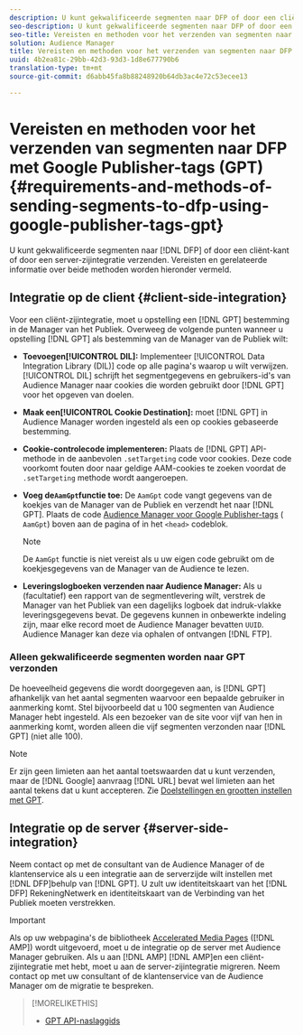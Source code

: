 ```yaml
---
description: U kunt gekwalificeerde segmenten naar DFP of door een cliënt-kant of door een server-zijintegratie verzenden. Vereisten en gerelateerde informatie over beide methoden worden hieronder vermeld.
seo-description: U kunt gekwalificeerde segmenten naar DFP of door een cliënt-kant of door een server-zijintegratie verzenden. Vereisten en gerelateerde informatie over beide methoden worden hieronder vermeld.
seo-title: Vereisten en methoden voor het verzenden van segmenten naar DFP met Google Publisher-tags (GPT)
solution: Audience Manager
title: Vereisten en methoden voor het verzenden van segmenten naar DFP met Google Publisher-tags (GPT)
uuid: 4b2ea81c-29bb-42d3-93d3-1d8e677790b6
translation-type: tm+mt
source-git-commit: d6abb45fa8b88248920b64db3ac4e72c53ecee13

---
```



# Vereisten en methoden voor het verzenden van segmenten naar DFP met Google Publisher-tags (GPT) {#requirements-and-methods-of-sending-segments-to-dfp-using-google-publisher-tags-gpt}

U kunt gekwalificeerde segmenten naar [!DNL DFP] of door een cliënt-kant of door een server-zijintegratie verzenden. Vereisten en gerelateerde informatie over beide methoden worden hieronder vermeld.

## Integratie op de client {#client-side-integration}

Voor een cliënt-zijintegratie, moet u opstelling een [!DNL GPT] bestemming in de Manager van het Publiek. Overweeg de volgende punten wanneer u opstelling [!DNL GPT] als bestemming van de Manager van de Publiek wilt:

* **Toevoegen[!UICONTROL DIL]:** Implementeer [!UICONTROL Data Integration Library (DIL)] code op alle pagina&#39;s waarop u wilt verwijzen. [!UICONTROL DIL] schrijft het segmentgegevens en gebruikers-id&#39;s van Audience Manager naar cookies die worden gebruikt door [!DNL GPT] voor het opgeven van doelen.

* **Maak een[!UICONTROL Cookie Destination]:** moet [!DNL GPT] in Audience Manager worden ingesteld als een op cookies gebaseerde bestemming.

* **Cookie-controlecode implementeren:** Plaats de [!DNL GPT] API-methode in de aanbevolen `.setTargeting` code [](../../integration/gpt-aam-destination/gpt-aam-modify-api.md)voor cookies. Deze code voorkomt fouten door naar geldige AAM-cookies te zoeken voordat de `.setTargeting` methode wordt aangeroepen.

* **Voeg de`AamGpt`functie toe:** De `AamGpt` code vangt gegevens van de koekjes van de Manager van de Publiek en verzendt het naar [!DNL GPT]. Plaats de code [Audience Manager voor Google Publisher-tags](../../integration/gpt-aam-destination/gpt-aam-aamgpt-code.md) ( `AamGpt`) boven aan de pagina of in het `<head>` codeblok.

   >[!NOTE]
   >
   >De `AamGpt` functie is niet vereist als u uw eigen code gebruikt om de koekjesgegevens van de Manager van de Audience te lezen.

* **Leveringslogboeken verzenden naar Audience Manager:** Als u (facultatief) een rapport van de segmentlevering wilt, verstrek de Manager van het Publiek van een dagelijks logboek dat indruk-vlakke leveringsgegevens bevat. De gegevens kunnen in onbewerkte indeling zijn, maar elke record moet de Audience Manager bevatten `UUID`. Audience Manager kan deze via ophalen of ontvangen [!DNL FTP].

### Alleen gekwalificeerde segmenten worden naar GPT verzonden

De hoeveelheid gegevens die wordt doorgegeven aan, is [!DNL GPT] afhankelijk van het aantal segmenten waarvoor een bepaalde gebruiker in aanmerking komt. Stel bijvoorbeeld dat u 100 segmenten van Audience Manager hebt ingesteld. Als een bezoeker van de site voor vijf van hen in aanmerking komt, worden alleen die vijf segmenten verzonden naar [!DNL GPT] (niet alle 100).

>[!NOTE]
>
>Er zijn geen limieten aan het aantal toetswaarden dat u kunt verzenden, maar de [!DNL Google] aanvraag [!DNL URL] bevat wel limieten aan het aantal tekens dat u kunt accepteren. Zie [Doelstellingen en grootten instellen met GPT](https://support.google.com/dfp_premium/bin/answer.py?hl=en&answer=1697712).

## Integratie op de server {#server-side-integration}

Neem contact op met de consultant van de Audience Manager of de klantenservice als u een integratie aan de serverzijde wilt instellen met [!DNL DFP]behulp van [!DNL GPT]. U zult uw identiteitskaart van het [!DNL DFP] RekeningNetwerk en identiteitskaart van de Verbinding van het Publiek moeten verstrekken.

>[!IMPORTANT]
>
>Als op uw webpagina&#39;s de bibliotheek [Accelerated Media Pages](https://www.ampproject.org/) ([!DNL AMP]) wordt uitgevoerd, moet u de integratie op de server met Audience Manager gebruiken. Als u aan [!DNL AMP] [!DNL AMP]en een cliënt-zijintegratie met hebt, moet u aan de server-zijintegratie migreren. Neem contact op met uw consultant of de klantenservice van de Audience Manager om de migratie te bespreken.

>[!MORELIKETHIS]
>
>* [GPT API-naslaggids](https://support.google.com/dfp_premium/bin/answer.py?hl=en&answer=1650154)

